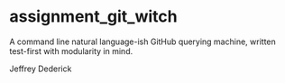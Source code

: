 # assignment_git_witch
A command line natural language-ish GitHub querying machine, written test-first with modularity in mind.

Jeffrey Dederick
